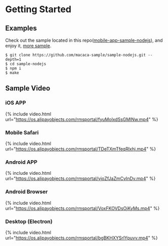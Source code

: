 # Getting Started

## Examples

Check out the sample located in this repo([mobile-app-sample-nodejs](//github.com/macaca-sample/sample-nodejs)), and enjoy it, [more sample](//github.com/macaca-sample).

```shell
$ git clone https://github.com/macaca-sample/sample-nodejs.git --depth=1
$ cd sample-nodejs
$ npm i
$ make
```

## Sample Video

### iOS APP

{% include video.html url="https://os.alipayobjects.com/rmsportal/fyuMolxdSsGMlNw.mp4" %}

### Mobile Safari

{% include video.html url="https://os.alipayobjects.com/rmsportal/TDeTXmTfeqRlxhj.mp4" %}

### Android APP

{% include video.html url="https://os.alipayobjects.com/rmsportal/vjoZfJaZmCvInDv.mp4" %}

### Android Browser

{% include video.html url="https://os.alipayobjects.com/rmsportal/VoxFKOVDsOjKyMs.mp4" %}

### Desktop (Electron)

{% include video.html url="https://os.alipayobjects.com/rmsportal/bgBKHXYSrlYpuvv.mp4" %}
